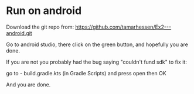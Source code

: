# Run on android

Download the git repo from: https://github.com/tamarhessen/Ex2---android.git

Go to android studio, there click on the green button, and hopefully you are done.

If you are not you probably had the bug saying "couldn't fund sdk" to fix it:

go to - build.gradle.kts (in Gradle Scripts) and press open then OK

And you are done.